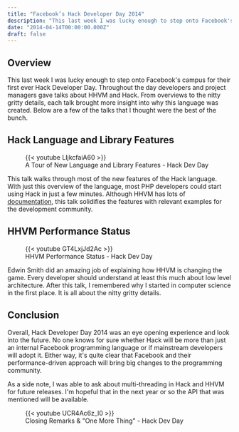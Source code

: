 ```yaml
---
title: "Facebook’s Hack Developer Day 2014"
description: "This last week I was lucky enough to step onto Facebook's campus for their first ever Hack Developer Day. Throughout the day developers and project managers gave talks about HHVM and Hack. From overviews to the nitty gritty details, each talk brought more insight into why this language was created."
date: "2014-04-14T00:00:00.000Z"
draft: false
---
```


## Overview
This last week I was lucky enough to step onto Facebook's campus for their first ever Hack Developer Day. Throughout the day developers and project managers gave talks about HHVM and Hack. From overviews to the nitty gritty details, each talk brought more insight into why this language was created. Below are a few of the talks that I thought were the best of the bunch.

## Hack Language and Library Features

<figure>
  <div class=“video-container”>
    {{< youtube LIjkcfaiA60 >}} 
  </div>
  <figcaption>A Tour of New Language and Library Features - Hack Dev Day</figcaption>
</figure>

This talk walks through most of the new features of the Hack language. With just this overview of the language, most PHP developers could start using Hack in just a few minutes. Although HHVM has lots of [documentation](http://docs.hhvm.com/), this talk solidifies the features with relevant examples for the development community.

## HHVM Performance Status

<figure>
  <div class=“video-container”>
    {{< youtube GT4LxjJd2Ac >}} 
  </div>
  <figcaption>HHVM Performance Status - Hack Dev Day</figcaption>
</figure>


Edwin Smith did an amazing job of explaining how HHVM is changing the game. Every developer should understand at least this much about low level architecture. After this talk, I remembered why I started in computer science in the first place. It is all about the nitty gritty details.

## Conclusion
Overall, Hack Developer Day 2014 was an eye opening experience and look into the future. No one knows for sure whether Hack will be more than just an internal Facebook programming language or if mainstream developers will adopt it. Either way, it's quite clear that Facebook and their performance-driven approach will bring big changes to the programming community.

As a side note, I was able to ask about multi-threading in Hack and HHVM for future releases. I'm hopeful that in the next year or so the API that was mentioned will be available.

<figure>
  <div class=“video-container”>
    {{< youtube UCR4Ac6z_l0 >}} 
  </div>
  <figcaption>Closing Remarks & "One More Thing" - Hack Dev Day</figcaption>
</figure>
